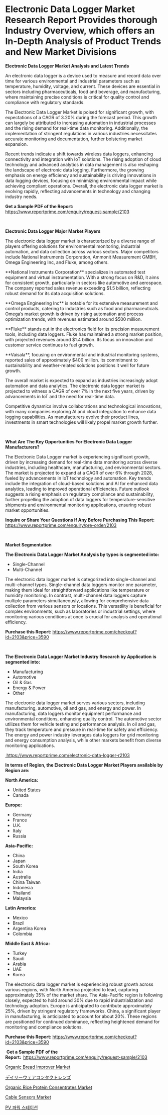 <p><h1>Electronic Data Logger Market Research Report Provides thorough Industry Overview, which offers an In-Depth Analysis of Product Trends and New Market Divisions</h1></p><p><strong>Electronic Data Logger Market Analysis and Latest Trends</strong></p>
<p><p>An electronic data logger is a device used to measure and record data over time for various environmental and industrial parameters such as temperature, humidity, voltage, and current. These devices are essential in sectors including pharmaceuticals, food and beverage, and manufacturing, where maintaining precise conditions is critical for quality control and compliance with regulatory standards.</p><p>The Electronic Data Logger Market is poised for significant growth, with expectations of a CAGR of 3.20% during the forecast period. This growth can largely be attributed to increasing automation in industrial processes and the rising demand for real-time data monitoring. Additionally, the implementation of stringent regulations in various industries necessitates accurate monitoring and documentation, further bolstering market expansion.</p><p>Recent trends indicate a shift towards wireless data loggers, enhancing connectivity and integration with IoT solutions. The rising adoption of cloud technology and advanced analytics in data management is also reshaping the landscape of electronic data logging. Furthermore, the growing emphasis on energy efficiency and sustainability is driving innovations in data logging devices, focusing on minimizing environmental impact while achieving compliant operations. Overall, the electronic data logger market is evolving rapidly, reflecting advancements in technology and changing industry needs.</p></p>
<p><strong>Get a Sample PDF of the Report:&nbsp;</strong> <a href="https://www.reportprime.com/enquiry/request-sample/2103">https://www.reportprime.com/enquiry/request-sample/2103</a></p>
<p>&nbsp;</p>
<p><strong>Electronic Data Logger Major Market Players</strong></p>
<p><p>The electronic data logger market is characterized by a diverse range of players offering solutions for environmental monitoring, industrial automation, and data collection across various sectors. Major competitors include National Instruments Corporation, Ammonit Measurement GMBH, Omega Engineering Inc, and Fluke, among others.</p><p>**National Instruments Corporation** specializes in automated test equipment and virtual instrumentation. With a strong focus on R&D, it aims for consistent growth, particularly in sectors like automotive and aerospace. The company reported sales revenue exceeding $1.5 billion, reflecting robust demand for its data acquisition solutions.</p><p>**Omega Engineering Inc** is notable for its extensive measurement and control products, catering to industries such as food and pharmaceuticals. Omega’s market growth is driven by rising automation and process optimization trends, with revenues estimated around $500 million.</p><p>**Fluke** stands out in the electronics field for its precision measurement tools, including data loggers. Fluke has maintained a strong market position, with projected revenues around $1.4 billion. Its focus on innovation and customer service continues to fuel growth.</p><p>**Vaisala**, focusing on environmental and industrial monitoring systems, reported sales of approximately $400 million. Its commitment to sustainability and weather-related solutions positions it well for future growth.</p><p>The overall market is expected to expand as industries increasingly adopt automation and data analytics. The electronic data logger market is projected to witness a CAGR of over 7% in the next five years, driven by advancements in IoT and the need for real-time data.</p><p>Competitive dynamics involve collaborations and technological innovations, with many companies exploring AI and cloud integration to enhance data logging capabilities. As manufacturers evolve their product lines, investments in smart technologies will likely propel market growth further.</p></p>
<p>&nbsp;</p>
<p><strong>What Are The Key Opportunities For Electronic Data Logger Manufacturers?</strong></p>
<p><p>The Electronic Data Logger market is experiencing significant growth, driven by increasing demand for real-time data monitoring across diverse industries, including healthcare, manufacturing, and environmental sectors. The market is projected to expand at a CAGR of over 6% through 2028, fueled by advancements in IoT technology and automation. Key trends include the integration of cloud-based solutions and AI for enhanced data analytics, leading to improved operational efficiencies. Future outlook suggests a rising emphasis on regulatory compliance and sustainability, further propelling the adoption of data loggers for temperature-sensitive shipments and environmental monitoring applications, ensuring robust market opportunities.</p></p>
<p><strong>Inquire or Share Your Questions If Any Before Purchasing This Report:</strong> <a href="https://www.reportprime.com/enquiry/pre-order/2103">https://www.reportprime.com/enquiry/pre-order/2103</a></p>
<p>&nbsp;</p>
<p><strong>Market Segmentation</strong></p>
<p><strong>The Electronic Data Logger Market Analysis by types is segmented into:</strong></p>
<p><ul><li>Single-Channel</li><li>Multi-Channel</li></ul></p>
<p><p>The electronic data logger market is categorized into single-channel and multi-channel types. Single-channel data loggers monitor one parameter, making them ideal for straightforward applications like temperature or humidity monitoring. In contrast, multi-channel data loggers capture multiple parameters simultaneously, allowing for comprehensive data collection from various sensors or locations. This versatility is beneficial for complex environments, such as laboratories or industrial settings, where monitoring various conditions at once is crucial for analysis and operational efficiency.</p></p>
<p><strong>Purchase this Report:&nbsp;</strong><a href="https://www.reportprime.com/checkout?id=2103&price=3590">https://www.reportprime.com/checkout?id=2103&price=3590</a></p>
<p>&nbsp;</p>
<p><strong>The Electronic Data Logger Market Industry Research by Application is segmented into:</strong></p>
<p><ul><li>Manufacturing</li><li>Automotive</li><li>Oil & Gas</li><li>Energy & Power</li><li>Other</li></ul></p>
<p><p>The electronic data logger market serves various sectors, including manufacturing, automotive, oil and gas, and energy and power. In manufacturing, data loggers monitor equipment performance and environmental conditions, enhancing quality control. The automotive sector utilizes them for vehicle testing and performance analysis. In oil and gas, they track temperature and pressure in real-time for safety and efficiency. The energy and power industry leverages data loggers for grid monitoring and energy consumption analysis, while other markets benefit from diverse monitoring applications.</p></p>
<p><a href="https://www.reportprime.com/electronic-data-logger-r2103">&nbsp;https://www.reportprime.com/electronic-data-logger-r2103</a></p>
<p><strong>In terms of Region, the Electronic Data Logger Market Players available by Region are:</strong></p>
<p>
    <p> <strong> North America: </strong>
        <ul>
            <li>United States</li>
            <li>Canada</li>
        </ul>
        </p> 
    <p> <strong> Europe: </strong>
        <ul>
            <li>Germany</li>
            <li>France</li>
            <li>U.K.</li>
            <li>Italy</li>
            <li>Russia</li>
        </ul>
        </p> 
    <p> <strong> Asia-Pacific: </strong>
        <ul>
            <li>China</li>
            <li>Japan</li>
            <li>South Korea</li>
            <li>India</li>
            <li>Australia</li>
            <li>China Taiwan</li>
            <li>Indonesia</li>
            <li>Thailand</li>
            <li>Malaysia</li>
        </ul>
        </p> 
    <p> <strong> Latin America: </strong>
        <ul>
            <li>Mexico</li>
            <li>Brazil</li>
            <li>Argentina Korea</li>
            <li>Colombia</li>
        </ul>
        </p> 
    <p> <strong> Middle East & Africa: </strong>
        <ul>
            <li>Turkey</li>
            <li>Saudi</li>
            <li>Arabia</li>
            <li>UAE</li>
            <li>Korea</li>
        </ul>
    </p>
    </p>
<p><p>The electronic data logger market is experiencing robust growth across various regions, with North America projected to lead, capturing approximately 35% of the market share. The Asia-Pacific region is following closely, expected to hold around 30% due to rapid industrialization and technology adoption. Europe is anticipated to contribute approximately 25%, driven by stringent regulatory frameworks. China, a significant player in manufacturing, is anticipated to account for about 20%. These regions are positioned for continued dominance, reflecting heightened demand for monitoring and compliance solutions.</p></p>
<p><strong>Purchase this Report: </strong><a href="https://www.reportprime.com/checkout?id=2103&price=3590">https://www.reportprime.com/checkout?id=2103&price=3590</a></p>
<p>&nbsp;<strong>Get a Sample PDF of the Report:&nbsp;&nbsp;</strong><a href="https://www.reportprime.com/enquiry/request-sample/2103">https://www.reportprime.com/enquiry/request-sample/2103</a></p>
<p><strong></strong></p>
<p><p><a href="https://www.linkedin.com/pulse/organic-bread-improver-market-size-growing-cagr-86-report-vhbnf?trackingId=nlP5FthoTo23oK9spERxag%3D%3D">Organic Bread Improver Market</a></p><p><a href="https://medium.com/@leigh4852023/%E3%82%B0%E3%83%AD%E3%83%BC%E3%83%90%E3%83%AB%E3%83%87%E3%82%A4%E3%83%AA%E3%83%BC%E3%82%A6%E3%82%A7%E3%82%A2%E3%82%B3%E3%83%B3%E3%82%BF%E3%82%AF%E3%83%88%E3%83%AC%E3%83%B3%E3%82%BA%E5%B8%82%E5%A0%B4%E3%81%AE%E7%8A%B6%E6%B3%81-2024%E5%B9%B4-2031%E5%B9%B4-%E3%81%A8%E5%9C%B0%E5%9F%9F-%E8%A3%BD%E5%93%81-%E3%82%A8%E3%83%B3%E3%83%89%E3%83%A6%E3%83%BC%E3%82%BA%E5%88%A5%E3%81%AE%E4%BA%88%E6%B8%AC-89215fb2753d">デイリーウェアコンタクトレンズ</a></p><p><a href="https://medium.com/@millerjimk/organic-rice-protein-consentrates-industry-analysis-report-its-market-size-growing-with-a-cagr-of-f0e451dca06c">Organic Rice Protein Consentrates Market</a></p><p><a href="https://github.com/CharityRice71/Market-Research-Report-List-1/blob/main/cable-sensors-market.md">Cable Sensors Market</a></p><p><a href="https://medium.com/@zolajenkins98/%EA%B8%80%EB%A1%9C%EB%B2%8C-pv-%EB%B0%9C%EC%A0%84%EC%86%8C-%EC%8B%9C%EC%9E%A5-%EB%B6%80%EB%AC%B8-%EC%9C%A0%ED%98%95-%EC%9D%91%EC%9A%A9-%ED%94%84%EB%A1%9C%EA%B7%B8%EB%9E%A8-%EC%8B%9C%EC%9E%A5-%ED%94%8C%EB%A0%88%EC%9D%B4%EC%96%B4-%EC%A0%84%EB%9E%B5-%EC%A7%80%EC%97%AD-%EC%84%B1%EC%9E%A5-%ED%86%B5%EC%B0%B0%EB%A0%A5-%EB%B0%8F-%EB%AF%B8%EB%9E%98-%EC%A0%84%EB%A7%9D-2024-2031-2665f906aacd">PV 파워 스테이션</a></p></p>